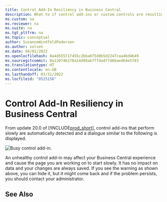 ```yaml
---
title: Control Add-In Resiliency in Business Central
description: What to if control add-ins or custom controls are resulting in reduced functionality in Business Central.
ms.custom: na
ms.reviewer: na
ms.suite: na
ms.tgt_pltfrm: na
ms.topic: conceptual
author: SusanneWindfeldPedersen
ms.author: solsen
ms.date: 04/01/2022
ms.openlocfilehash: 0a4d55571f455c2bba075d8b5d2247caa4bd4649
ms.sourcegitcommit: 8a12074b170a14d98ab7ffdad77d66aed64e5783
ms.translationtype: HT
ms.contentlocale: en-GB
ms.lasthandoff: 03/31/2022
ms.locfileid: "8525156"
---
```

# <a name="control-add-in-resiliency-in-business-central"></a>Control Add-In Resiliency in Business Central

From update 20.0 of [!INCLUDE[prod_short](includes/prod_short.md)], control add-ins that perform slowly are automatically detected and a dialogue similar to the following is displayed.

![Busy control add-in.](media/controladdin-resiliency.png "Busy control add-in.")

An unhealthy control add-in may affect your Business Central experience and cause the page you are working on to start slowly. It has no impact on data and your changes are always saved. If you see the warning as shown above, you can hide it, but it might come back and if the problem persists, you should contact your administrator.

## <a name="see-also"></a>See Also

<!-- []() link to new topic in dev docs -->